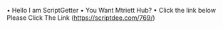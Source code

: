 • Hello I am ScriptGetter 
• You Want Mtriett Hub?
• Click the link below
Please Click The Link (https://scriptdee.com/769/)

